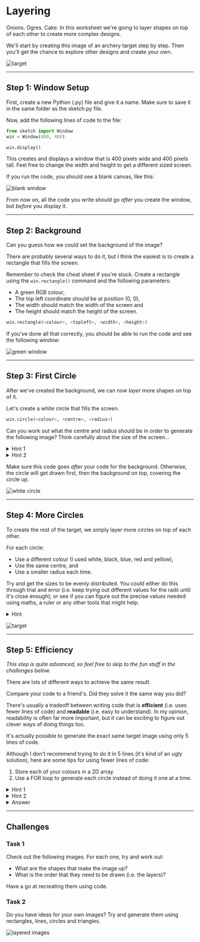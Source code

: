 # Layering

Onions. Ogres. Cake.
In this worksheet we're going to layer shapes on top of each other to create more complex designs.

We'll start by creating this image of an archery target step by step.
Then you'll get the chance to explore other designs and create your own.

![target](../../.data/target.JPEG)


---

## Step 1: Window Setup

First, create a new Python (.py) file and give it a name.
Make sure to save it in the same folder as the sketch.py file.

Now, add the following lines of code to the file:

```python
from sketch import Window
win = Window(400, 400)

win.display()
```
This creates and displays a window that is 400 pixels wide and 400 pixels tall.
Feel free to change the width and height to get a different sized screen.

If you run the code, you should see a blank canvas, like this:

![blank window](../../.data/blank_window.png)

From now on, all the code you write should go _after_ you create the window, but _before_ you display it.


---

## Step 2: Background

Can you guess how we could set the background of the image?

There are probably several ways to do it, but I think the easiest is to create a rectangle that fills the screen.

Remember to check the cheat sheet if you're stuck.
Create a rectangle using the `win.rectangle()` command and the following parameters:
* A green RGB colour,
* The top left coordinate should be at position (0, 0),
* The width should match the width of the screen and
* The height should match the height of the screen.

```python
win.rectangle(<colour>, <topleft>, <width>, <height>)
```

If you've done all that correctly, you should be able to run the code and see the following window:

![green window](../../.data/green_window.png)


---

## Step 3: First Circle

After we've created the background, we can now _layer_ more shapes on top of it.

Let's create a white circle that fills the screen.

```python
win.circle(<colour>, <centre>, <radius>)
```

Can you work out what the centre and radius should be in order to generate the following image?
Think carefully about the size of the screen...

<details>
    <summary>Hint 1</summary>

If the screen is 400 pixels wide, you want the x position of the circle's centre to be halfway between 0 and 400.
</details>

<details>
    <summary>Hint 2</summary>

For the circle to fill the screen, the radius needs to be large enough to reach from the centre to the edge of the screen. 
</details>

Make sure this code goes _after_ your code for the background.
Otherwise, the circle will get drawn first, then the background on top, covering the circle up.

![white circle](../../.data/white_circle.png)


---

## Step 4: More Circles

To create the rest of the target, we simply layer more circles on top of each other.

For each circle:
* Use a different colour (I used white, black, blue, red and yellow),
* Use the same centre, and
* Use a smaller radius each time.

Try and get the sizes to be evenly distributed.
You could either do this through trial and error (i.e. keep trying out different values for the radii until it's close enough);
or see if you can figure out the precise values needed using maths, a ruler or any other tools that might help.

<details>
    <summary>Hint</summary>

How many circles are needed in total?

What's the width of the screen?

How much width should there be between each circle?

Can you work out what the width of the smallest circle should be?
</details>

![target](../../.data/target_explanation.jpg)


---

## Step 5: Efficiency

_This step is quite advanced, so feel free to skip to the fun stuff in the challenges below._

There are lots of different ways to achieve the same result.

Compare your code to a friend's.
Did they solve it the same way you did?

There's usually a tradeoff between writing code that is **efficient** (i.e. uses fewer lines of code) and **readable** (i.e. easy to understand).
In my opinion, readability is often far more important, but it can be exciting to figure out clever ways of doing things too.

It's actually possible to generate the exact same target image using only 5 lines of code.

Although I don't recommend trying to do it in 5 lines (it's kind of an ugly solution), here are some tips for using fewer lines of code:

1. Store each of your colours in a 2D array.
2. Use a FOR loop to generate each circle instead of doing it one at a time.

<details>
    <summary>Hint 1</summary>

A 2D array of different greyscale colours might look something like this:
```python
colours = [[0, 0, 0],
           [50, 50, 50],
           [100, 100, 100],
           [255, 255, 255]]
```
Notice how each row is an individual colour.
To access the first colour we would use:

```python
first_colour = colours[0]
```
</details>

<details>
    <summary>Hint 2</summary>

Use a variable to store the radius of the circle.
Initialise it to the radius of the outer circle.

Write a FOR loop that iterates an index `i` from 0 to the number of rows in your 2D array of colours.
Within the FOR loop, do the following:
1. Extract the colour of this circle from the 2D array using `i` as the array index.
2. The centre of the circle will always be the same (i.e. the centre of the screen).
3. Draw the circle with the colour, centre and radius variable.
4. Calculate the radius of the next circle by subtracting an amount from the previous radius.
</details>

<details>
    <summary>Answer</summary>

```python
from sketch.sketch import Window
win = Window(400, 400)
win.rectangle([100, 250, 100], [0, 0], 400, 400)
colours = [[255, 255, 255], [0, 0, 0], [50, 50, 200], [200, 50, 50], [240, 240, 50]]
radius = 200
for i in range(5):
    win.circle(colours[i], [200, 200], radius)
    radius = radius - 40
win.display()
```
</details>


---

## Challenges

### Task 1
Check out the following images. For each one, try and work out:
* What are the shapes that make the image up?
* What is the order that they need to be drawn (i.e. the layers)?

Have a go at recreating them using code.

### Task 2

Do you have ideas for your own images?
Try and generate them using rectangles, lines, circles and triangles.

![layered images](../../.data/layered_images.jpg)

